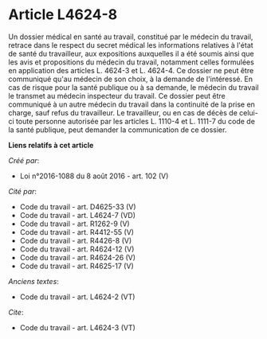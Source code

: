 # Article L4624-8

Un dossier médical en santé au travail, constitué par le médecin du travail, retrace dans le respect du secret médical les
informations relatives à l'état de santé du travailleur, aux expositions auxquelles il a été soumis ainsi que les avis et
propositions du médecin du travail, notamment celles formulées en application des articles L. 4624-3 et L. 4624-4. Ce dossier
ne peut être communiqué qu'au médecin de son choix, à la demande de l'intéressé. En cas de risque pour la santé publique ou à
sa demande, le médecin du travail le transmet au médecin inspecteur du travail. Ce dossier peut être communiqué à un autre
médecin du travail dans la continuité de la prise en charge, sauf refus du travailleur. Le travailleur, ou en cas de décès de
celui-ci toute personne autorisée par les articles L. 1110-4 et L. 1111-7 du code de la santé publique, peut demander la
communication de ce dossier.

**Liens relatifs à cet article**

_Créé par_:

  - Loi n°2016-1088 du 8 août 2016 - art. 102 (V)

_Cité par_:

  - Code du travail - art. D4625-33 (V)
  - Code du travail - art. L4624-7 (VD)
  - Code du travail - art. R1262-9 (V)
  - Code du travail - art. R4412-55 (V)
  - Code du travail - art. R4426-8 (V)
  - Code du travail - art. R4624-12 (V)
  - Code du travail - art. R4624-26 (V)
  - Code du travail - art. R4625-17 (V)

_Anciens textes_:

  - Code du travail - art. L4624-2 (VT)

_Cite_:

  - Code du travail - art. L4624-3 (VT)
